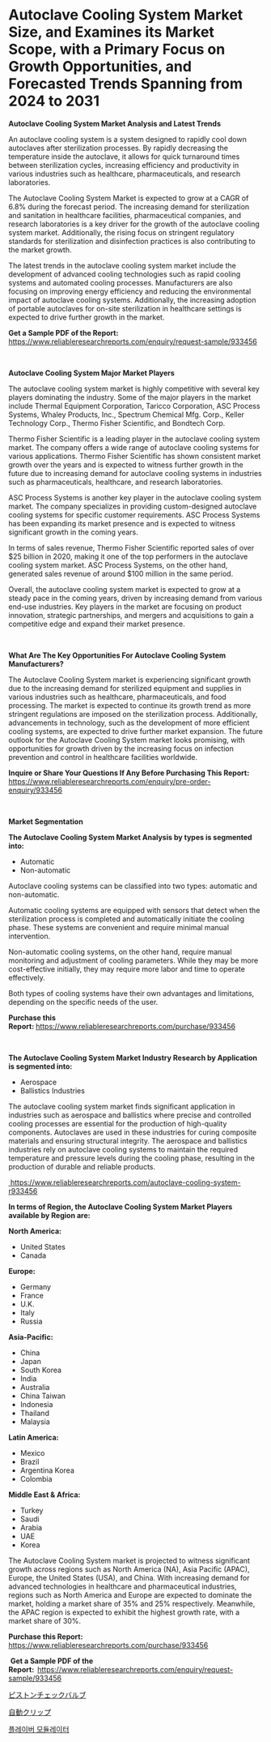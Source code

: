 <p><h1>Autoclave Cooling System Market Size, and Examines its Market Scope, with a Primary Focus on Growth Opportunities, and Forecasted Trends Spanning from 2024 to 2031</h1></p><p><strong>Autoclave Cooling System Market Analysis and Latest Trends</strong></p>
<p><p>An autoclave cooling system is a system designed to rapidly cool down autoclaves after sterilization processes. By rapidly decreasing the temperature inside the autoclave, it allows for quick turnaround times between sterilization cycles, increasing efficiency and productivity in various industries such as healthcare, pharmaceuticals, and research laboratories.</p><p>The Autoclave Cooling System Market is expected to grow at a CAGR of 6.8% during the forecast period. The increasing demand for sterilization and sanitation in healthcare facilities, pharmaceutical companies, and research laboratories is a key driver for the growth of the autoclave cooling system market. Additionally, the rising focus on stringent regulatory standards for sterilization and disinfection practices is also contributing to the market growth.</p><p>The latest trends in the autoclave cooling system market include the development of advanced cooling technologies such as rapid cooling systems and automated cooling processes. Manufacturers are also focusing on improving energy efficiency and reducing the environmental impact of autoclave cooling systems. Additionally, the increasing adoption of portable autoclaves for on-site sterilization in healthcare settings is expected to drive further growth in the market.</p></p>
<p><strong>Get a Sample PDF of the Report:&nbsp;</strong> <a href="https://www.reliableresearchreports.com/enquiry/request-sample/933456">https://www.reliableresearchreports.com/enquiry/request-sample/933456</a></p>
<p>&nbsp;</p>
<p><strong>Autoclave Cooling System Major Market Players</strong></p>
<p><p>The autoclave cooling system market is highly competitive with several key players dominating the industry. Some of the major players in the market include Thermal Equipment Corporation, Taricco Corporation, ASC Process Systems, Whaley Products, Inc., Spectrum Chemical Mfg. Corp., Keller Technology Corp., Thermo Fisher Scientific, and Bondtech Corp.</p><p>Thermo Fisher Scientific is a leading player in the autoclave cooling system market. The company offers a wide range of autoclave cooling systems for various applications. Thermo Fisher Scientific has shown consistent market growth over the years and is expected to witness further growth in the future due to increasing demand for autoclave cooling systems in industries such as pharmaceuticals, healthcare, and research laboratories.</p><p>ASC Process Systems is another key player in the autoclave cooling system market. The company specializes in providing custom-designed autoclave cooling systems for specific customer requirements. ASC Process Systems has been expanding its market presence and is expected to witness significant growth in the coming years.</p><p>In terms of sales revenue, Thermo Fisher Scientific reported sales of over $25 billion in 2020, making it one of the top performers in the autoclave cooling system market. ASC Process Systems, on the other hand, generated sales revenue of around $100 million in the same period.</p><p>Overall, the autoclave cooling system market is expected to grow at a steady pace in the coming years, driven by increasing demand from various end-use industries. Key players in the market are focusing on product innovation, strategic partnerships, and mergers and acquisitions to gain a competitive edge and expand their market presence.</p></p>
<p>&nbsp;</p>
<p><strong>What Are The Key Opportunities For Autoclave Cooling System Manufacturers?</strong></p>
<p><p>The Autoclave Cooling System market is experiencing significant growth due to the increasing demand for sterilized equipment and supplies in various industries such as healthcare, pharmaceuticals, and food processing. The market is expected to continue its growth trend as more stringent regulations are imposed on the sterilization process. Additionally, advancements in technology, such as the development of more efficient cooling systems, are expected to drive further market expansion. The future outlook for the Autoclave Cooling System market looks promising, with opportunities for growth driven by the increasing focus on infection prevention and control in healthcare facilities worldwide.</p></p>
<p><strong>Inquire or Share Your Questions If Any Before Purchasing This Report:</strong> <a href="https://www.reliableresearchreports.com/enquiry/pre-order-enquiry/933456">https://www.reliableresearchreports.com/enquiry/pre-order-enquiry/933456</a></p>
<p>&nbsp;</p>
<p><strong>Market Segmentation</strong></p>
<p><strong>The Autoclave Cooling System Market Analysis by types is segmented into:</strong></p>
<p><ul><li>Automatic</li><li>Non-automatic</li></ul></p>
<p><p>Autoclave cooling systems can be classified into two types: automatic and non-automatic. </p><p>Automatic cooling systems are equipped with sensors that detect when the sterilization process is completed and automatically initiate the cooling phase. These systems are convenient and require minimal manual intervention.</p><p>Non-automatic cooling systems, on the other hand, require manual monitoring and adjustment of cooling parameters. While they may be more cost-effective initially, they may require more labor and time to operate effectively.</p><p>Both types of cooling systems have their own advantages and limitations, depending on the specific needs of the user.</p></p>
<p><strong>Purchase this Report:&nbsp;</strong><a href="https://www.reliableresearchreports.com/purchase/933456">https://www.reliableresearchreports.com/purchase/933456</a></p>
<p>&nbsp;</p>
<p><strong>The Autoclave Cooling System Market Industry Research by Application is segmented into:</strong></p>
<p><ul><li>Aerospace</li><li>Ballistics Industries</li></ul></p>
<p><p>The autoclave cooling system market finds significant application in industries such as aerospace and ballistics where precise and controlled cooling processes are essential for the production of high-quality components. Autoclaves are used in these industries for curing composite materials and ensuring structural integrity. The aerospace and ballistics industries rely on autoclave cooling systems to maintain the required temperature and pressure levels during the cooling phase, resulting in the production of durable and reliable products.</p></p>
<p><a href="https://www.reliableresearchreports.com/autoclave-cooling-system-r933456">&nbsp;https://www.reliableresearchreports.com/autoclave-cooling-system-r933456</a></p>
<p><strong>In terms of Region, the Autoclave Cooling System Market Players available by Region are:</strong></p>
<p>
    <p> <strong> North America: </strong>
        <ul>
            <li>United States</li>
            <li>Canada</li>
        </ul>
        </p> 
    <p> <strong> Europe: </strong>
        <ul>
            <li>Germany</li>
            <li>France</li>
            <li>U.K.</li>
            <li>Italy</li>
            <li>Russia</li>
        </ul>
        </p> 
    <p> <strong> Asia-Pacific: </strong>
        <ul>
            <li>China</li>
            <li>Japan</li>
            <li>South Korea</li>
            <li>India</li>
            <li>Australia</li>
            <li>China Taiwan</li>
            <li>Indonesia</li>
            <li>Thailand</li>
            <li>Malaysia</li>
        </ul>
        </p> 
    <p> <strong> Latin America: </strong>
        <ul>
            <li>Mexico</li>
            <li>Brazil</li>
            <li>Argentina Korea</li>
            <li>Colombia</li>
        </ul>
        </p> 
    <p> <strong> Middle East & Africa: </strong>
        <ul>
            <li>Turkey</li>
            <li>Saudi</li>
            <li>Arabia</li>
            <li>UAE</li>
            <li>Korea</li>
        </ul>
    </p>
    </p>
<p><p>The Autoclave Cooling System market is projected to witness significant growth across regions such as North America (NA), Asia Pacific (APAC), Europe, the United States (USA), and China. With increasing demand for advanced technologies in healthcare and pharmaceutical industries, regions such as North America and Europe are expected to dominate the market, holding a market share of 35% and 25% respectively. Meanwhile, the APAC region is expected to exhibit the highest growth rate, with a market share of 30%.</p></p>
<p><strong>Purchase this Report: </strong><a href="https://www.reliableresearchreports.com/purchase/933456">https://www.reliableresearchreports.com/purchase/933456</a></p>
<p>&nbsp;<strong>Get a Sample PDF of the Report:&nbsp;&nbsp;</strong><a href="https://www.reliableresearchreports.com/enquiry/request-sample/933456">https://www.reliableresearchreports.com/enquiry/request-sample/933456</a></p>
<p><strong></strong></p>
<p><p><a href="https://medium.com/@carllane655/%E3%83%94%E3%82%B9%E3%83%88%E3%83%B3%E3%83%81%E3%82%A7%E3%83%83%E3%82%AF%E3%83%90%E3%83%AB%E3%83%96%E5%B8%82%E5%A0%B4%E5%88%86%E6%9E%90-%E3%81%9D%E3%81%AEcagr-%E5%B8%82%E5%A0%B4%E3%82%BB%E3%82%B0%E3%83%A1%E3%83%B3%E3%83%86%E3%83%BC%E3%82%B7%E3%83%A7%E3%83%B3-%E3%81%8A%E3%82%88%E3%81%B3%E3%82%B0%E3%83%AD%E3%83%BC%E3%83%90%E3%83%AB%E7%94%A3%E6%A5%AD%E6%A6%82%E8%A6%81-cc7e0531c1f6">ピストンチェックバルブ</a></p><p><a href="https://medium.com/@charityrice70/%E8%87%AA%E5%8B%95%E3%82%AF%E3%83%AA%E3%83%83%E3%83%97%E5%B8%82%E5%A0%B4%E3%83%A1%E3%83%88%E3%83%AA%E3%82%AF%E3%82%B9%E3%81%AE%E3%83%87%E3%82%B3%E3%83%BC%E3%83%87%E3%82%A3%E3%83%B3%E3%82%B0-%E5%B8%82%E5%A0%B4%E3%82%B7%E3%82%A7%E3%82%A2-%E3%83%88%E3%83%AC%E3%83%B3%E3%83%89-%E6%88%90%E9%95%B7%E3%83%91%E3%82%BF%E3%83%BC%E3%83%B3-50eed0dbb927">自動クリップ</a></p><p><a href="https://medium.com/@carmellalang1/%EB%A7%9B-%EB%B3%80%EC%A1%B0%EC%A0%9C-%EC%8B%9C%EC%9E%A5-%EC%A7%80%ED%91%9C-%ED%95%B4%EB%8F%85-%EC%8B%9C%EC%9E%A5-%EC%A0%90%EC%9C%A0%EC%9C%A8-%ED%8A%B8%EB%A0%8C%EB%93%9C-%EB%B0%8F-%EC%84%B1%EC%9E%A5-%EC%96%91%EC%83%81-f6e1a9ca0d60">플레이버 모듈레이터</a></p></p>